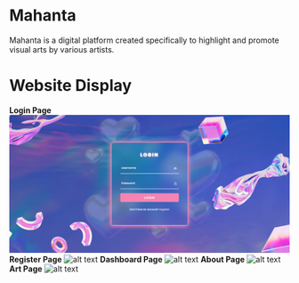 # Mahanta
Mahanta is a digital platform created specifically to highlight and promote visual arts by various artists. 

# Website Display
**Login Page**
![alt text](https://github.com/Celinahanaa/Mahanta/blob/main/ss/login.png?raw=true)
**Register Page**
![alt text](https://github.com/Celinahanaa/Mahanta/blob/main/ss/ss%20register.png?raw=true)
**Dashboard Page**
![alt text](https://github.com/Celinahanaa/Mahanta/blob/main/ss/ss%20dashboard.png?raw=true)
**About Page**
![alt text](https://github.com/Celinahanaa/Mahanta/blob/main/ss/ss%20about.png?raw=true)
**Art Page**
![alt text](https://github.com/Celinahanaa/Mahanta/blob/main/ss/ss%20art.png?raw=true)

